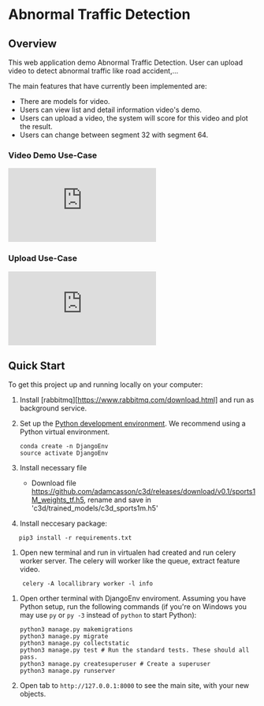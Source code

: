 # Abnormal Traffic Detection

## Overview

This web application demo Abnormal Traffic Detection. User can upload video to detect abnormal traffic like road accident,...

The main features that have currently been implemented are:

* There are models for video.
* Users can view list and detail information video's demo.
* Users can upload a video, the system will score for this video and plot the result.
* Users can change between segment 32 with segment 64.
### Video Demo Use-Case
![USER CASE](https://raw.githubusercontent.com/mdn/django-locallibrary-tutorial/master/catalog/static/images/DemoVideo.pdf)
### Upload Use-Case
![USER CASE](https://raw.githubusercontent.com/mdn/django-locallibrary-tutorial/master/catalog/static/images/LinkYoutube.pdf)

## Quick Start

To get this project up and running locally on your computer:
1. Install [rabbitmq][https://www.rabbitmq.com/download.html] and run as background service.

1. Set up the [Python development environment](https://developer.mozilla.org/en-US/docs/Learn/Server-side/Django/development_environment).
   We recommend using a Python virtual environment.
   ```
   conda create -n DjangoEnv
   source activate DjangoEnv
   ```
1. Install necessary file
    -  Download file https://github.com/adamcasson/c3d/releases/download/v0.1/sports1M_weights_tf.h5, rename and save in 'c3d/trained_models/c3d_sports1m.h5'
1. Install neccesary package:
```
   pip3 install -r requirements.txt
```
1. Open new terminal and run in virtualen had created and run celery worker server. The celery will worker like the queue, extract feature video.
```
    celery -A locallibrary worker -l info
```
1. Open orther terminal with DjangoEnv enviroment. Assuming you have Python setup, run the following commands (if you're on Windows you may use `py` or `py -3` instead of `python` to start Python):
   ```
   python3 manage.py makemigrations
   python3 manage.py migrate
   python3 manage.py collectstatic
   python3 manage.py test # Run the standard tests. These should all pass.
   python3 manage.py createsuperuser # Create a superuser
   python3 manage.py runserver
   ```
1. Open tab to `http://127.0.0.1:8000` to see the main site, with your new objects.